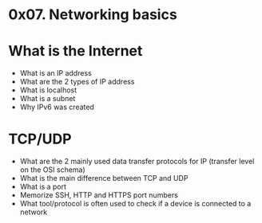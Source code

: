 # 0x07. Networking basics 

# What is the Internet
- What is an IP address
- What are the 2 types of IP address
- What is localhost
- What is a subnet
- Why IPv6 was created

# TCP/UDP
- What are the 2 mainly used data transfer protocols for IP (transfer level on the OSI schema)
- What is the main difference between TCP and UDP
- What is a port
- Memorize SSH, HTTP and HTTPS port numbers
- What tool/protocol is often used to check if a device is connected to a network